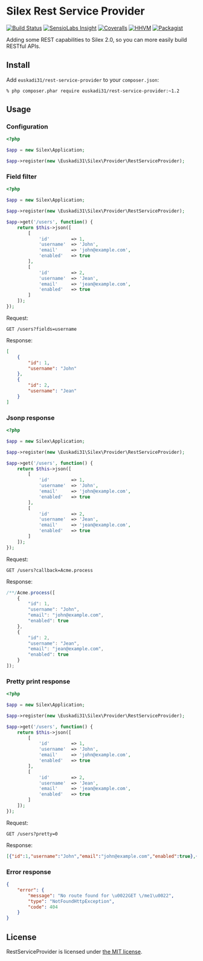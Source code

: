 # Silex Rest Service Provider

[![Build Status](https://img.shields.io/travis/euskadi31/RestServiceProvider/master.svg)](https://travis-ci.org/euskadi31/RestServiceProvider)
[![SensioLabs Insight](https://img.shields.io/sensiolabs/i/bc7cc439-3c27-4885-9e38-e331f41988c3.svg)](https://insight.sensiolabs.com/projects/bc7cc439-3c27-4885-9e38-e331f41988c3)
[![Coveralls](https://img.shields.io/coveralls/euskadi31/RestServiceProvider.svg)](https://coveralls.io/github/euskadi31/RestServiceProvider)
[![HHVM](https://img.shields.io/hhvm/euskadi31/RestServiceProvider.svg)](https://travis-ci.org/euskadi31/RestServiceProvider)
[![Packagist](https://img.shields.io/packagist/v/euskadi31/rest-service-provider.svg)](https://packagist.org/packages/euskadi31/rest-service-provider)

Adding some REST capabilities to Silex 2.0, so you can more easily build RESTful APIs.

## Install

Add `euskadi31/rest-service-provider` to your `composer.json`:

    % php composer.phar require euskadi31/rest-service-provider:~1.2

## Usage

### Configuration

```php
<?php

$app = new Silex\Application;

$app->register(new \Euskadi31\Silex\Provider\RestServiceProvider);
```

### Field filter

```php
<?php

$app = new Silex\Application;

$app->register(new \Euskadi31\Silex\Provider\RestServiceProvider);

$app->get('/users', function() {
    return $this->json([
        [
            'id'        => 1,
            'username'  => 'John',
            'email'     => 'john@example.com',
            'enabled'   => true
        ],
        [
            'id'        => 2,
            'username'  => 'Jean',
            'email'     => 'jean@example.com',
            'enabled'   => true
        ]
    ]);
});
```

Request:

```http
GET /users?fields=username
```

Response:

```json
[
    {
        "id": 1,
        "username": "John"
    },
    {
        "id": 2,
        "username": "Jean"
    }
]
```

### Jsonp response

```php
<?php

$app = new Silex\Application;

$app->register(new \Euskadi31\Silex\Provider\RestServiceProvider);

$app->get('/users', function() {
    return $this->json([
        [
            'id'        => 1,
            'username'  => 'John',
            'email'     => 'john@example.com',
            'enabled'   => true
        ],
        [
            'id'        => 2,
            'username'  => 'Jean',
            'email'     => 'jean@example.com',
            'enabled'   => true
        ]
    ]);
});
```

Request:

```http
GET /users?callback=Acme.process
```

Response:

```js
/**/Acme.process([
    {
        "id": 1,
        "username": "John",
        "email": "john@example.com",
        "enabled": true
    },
    {
        "id": 2,
        "username": "Jean",
        "email": "jean@example.com",
        "enabled": true
    }
]);
```

### Pretty print response

```php
<?php

$app = new Silex\Application;

$app->register(new \Euskadi31\Silex\Provider\RestServiceProvider);

$app->get('/users', function() {
    return $this->json([
        [
            'id'        => 1,
            'username'  => 'John',
            'email'     => 'john@example.com',
            'enabled'   => true
        ],
        [
            'id'        => 2,
            'username'  => 'Jean',
            'email'     => 'jean@example.com',
            'enabled'   => true
        ]
    ]);
});
```


Request:

```http
GET /users?pretty=0
```

Response:

```json
[{"id":1,"username":"John","email":"john@example.com","enabled":true},{"id":2,"username":"Jean","email":"jean@example.com","enabled":true}]
```

### Error response

```json
{
    "error": {
        "message": "No route found for \u0022GET \/me1\u0022",
        "type": "NotFoundHttpException",
        "code": 404
    }
}
```

## License

RestServiceProvider is licensed under [the MIT license](LICENSE.md).
